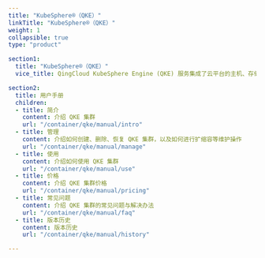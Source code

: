 ```yaml
---
title: "KubeSphere®️（QKE）"
linkTitle: "KubeSphere®️（QKE）"
weight: 1
collapsible: true
type: "product"

section1:
  title: "KubeSphere®️（QKE）"
  vice_title: QingCloud KubeSphere Engine (QKE) 服务集成了云平台的主机、存储、网络等资源，可以在青云平台一键部署高可用的 KubeSphere 集群，支持集群自动巡检和修复，支持一键升级到新版本，工单 24 小时随时响应，并由 KubeSphere 核心团队提供专业支持和服务。

section2:
  title: 用户手册
  children:
  - title: 简介
    content: 介绍 QKE 集群
    url: "/container/qke/manual/intro"
  - title: 管理
    content: 介绍如何创建、删除、恢复 QKE 集群，以及如何进行扩缩容等维护操作
    url: "/container/qke/manual/manage"
  - title: 使用
    content: 介绍如何使用 QKE 集群
    url: "/container/qke/manual/use"
  - title: 价格
    content: 介绍 QKE 集群价格
    url: "/container/qke/manual/pricing"
  - title: 常见问题
    content: 介绍 QKE 集群的常见问题与解决办法
    url: "/container/qke/manual/faq"
  - title: 版本历史
    content: 版本历史
    url: "/container/qke/manual/history"

---
```

